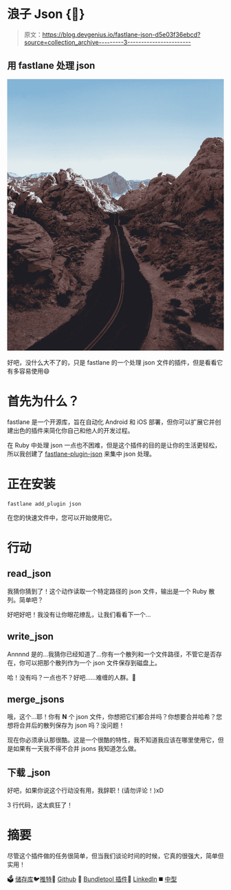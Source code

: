 # 浪子 Json {🚀}

> 原文：<https://blog.devgenius.io/fastlane-json-d5e03f36ebcd?source=collection_archive---------3----------------------->

## 用 fastlane 处理 json

![](img/a25b553168e5412415db0ec0263f70b6.png)

好吧，没什么大不了的，只是 fastlane 的一个处理 json 文件的插件，但是看看它有多容易使用😄

# 首先为什么？

fastlane 是一个开源库，旨在自动化 Android 和 iOS 部署，但你可以扩展它并创建出色的插件来简化你自己和他人的开发过程。

在 Ruby 中处理 json 一点也不困难，但是这个插件的目的是让你的生活更轻松，所以我创建了 [fastlane-plugin-json](https://github.com/MartinGonzalez/fastlane-plugin-json) 来集中 json 处理。

# 正在安装

```
fastlane add_plugin json
```

在您的快速文件中，您可以开始使用它。

# 行动

## read_json

我猜你猜到了！这个动作读取一个特定路径的 json 文件，输出是一个 Ruby 散列。简单吧？

好吧好吧！我没有让你眼花缭乱，让我们看看下一个…

## write_json

Annnnd 是的…我猜你已经知道了…你有一个散列和一个文件路径，不管它是否存在，你可以把那个散列作为一个 json 文件保存到磁盘上。

哈！没有吗？一点也不？好吧……难缠的人群。🤡

## merge_jsons

哦，这个…耶！你有 **N** 个 json 文件，你想把它们都合并吗？你想要合并哈希？您想将合并后的散列保存为 json 吗？没问题！

现在你必须承认那很酷。这是一个很酷的特性，我不知道我应该在哪里使用它，但是如果有一天我不得不合并 jsons 我知道怎么做。

## 下载 _json

好吧，如果你说这个行动没有用，我辞职！(请勿评论！)xD

3 行代码，这太疯狂了！

# 摘要

尽管这个插件做的任务很简单，但当我们谈论时间的时候，它真的很强大，简单但实用！

🗳 [储存库](https://github.com/MartinGonzalez/fastlane-plugin-json)🐦[推特](https://twitter.com/martin_g90)🍫 [Github](https://github.com/MartinGonzalez) 🚀 [Bundletool 插件](https://github.com/MartinGonzalez/fastlane-plugin-bundletool)🔗 [LinkedIn](https://www.linkedin.com/in/martin-gonzalez-90/)
◼️ [中型](https://medium.com/@gonzalez.martin90)